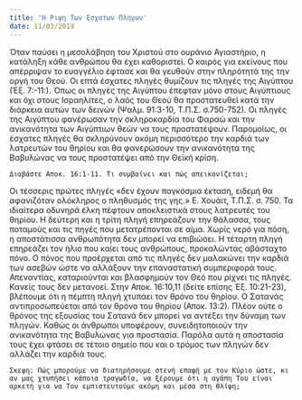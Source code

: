 ```yaml
---
title: 'Η Ριψη Των Εσχατων Πληγων'
date: 11/03/2019
---
```


Όταν παύσει η μεσολάβηση του Χριστού στο ουράνιο Αγιαστήριο, η κατάληξη κάθε ανθρώπου θα έχει καθοριστεί. Ο καιρός για εκείνους που απέρριψαν το ευαγγέλιο έφτασε και θα γευθούν στην πληρότητά της την οργή του Θεού. Οι επτά έσχατες πληγές θυμίζουν τις πληγές της Αιγύπτου (Έξ. 7:-11:). Όπως οι πληγές της Αιγύπτου έπεφταν μόνο στους Αιγύπτιους και όχι στους Ισραηλίτες, ο λαός του Θεού θα προστατευθεί κατά την διάρκεια αυτών των δεινών  (Ψαλμ. 91:3-10, Τ.Π.Σ. σ.750-752). Οι πληγές της Αιγύπτου φανέρωσαν την σκληροκαρδία του Φαραώ και την ανικανότητα των Αιγύπτιων θεών να τους προστατέψουν. Παρομοίως, οι έσχατες πληγές θα σκληρύνουν ακόμη περισσότερο την καρδιά των λατρευτών του θηρίου και θα φανερώσουν την ανικανότητα της Βαβυλώνας να τους προστατέψει από την Θεϊκή κρίση.

`Διαβάστε Αποκ. 16:1-11. Τι συμβαίνει και πώς απεικονίζεται;`

Οι τέσσερις πρώτες πληγές «δεν έχουν παγκόσμια έκταση, ειδεμή θα αφανιζόταν ολόκληρος ο πληθυσμός της γης.» Ε. Χουάιτ, Τ.Π.Σ. σ. 750. Τα ιδιαίτερα οδυνηρά έλκη πέφτουν αποκλειστικά στους λατρευτές του θηρίου. Η δεύτερη και η τρίτη πληγή επηρεάζουν την θάλασσα, τους ποταμούς και τις πηγές που μετατρέπονται σε αίμα. Χωρίς νερό για πόση, η αποστάτισσα ανθρωπότητα δεν μπορεί να επιβιώσει. Η τέταρτη πληγή επηρεάζει τον ήλιο που καίει τους ανθρώπους, προκαλώντας αβάσταχτο πόνο. Ο πόνος που προέρχεται από τις πληγές δεν μαλακώνει την καρδιά των ασεβών ώστε να αλλάξουν την επαναστατική συμπεριφορά τους. Απεναντίας, καταριούνται και βλασφημούν τον Θεό που ρίχνει τις πληγές. Κανείς τους δεν μετανοεί. Στην Αποκ. 16:10,11 (δείτε επίσης Έξ. 10:21-23), βλέπουμε ότι η πέμπτη πληγή χτυπάει τον θρόνο του θηρίου. Ο Σατανάς αντιπροσωπεύεται από τον θρόνο του θηρίου (Αποκ. 13:2). Πλέον ούτε ο θρόνος της εξουσίας του Σατανά δεν μπορεί να αντέξει την δύναμη των πληγών. Καθώς οι άνθρωποι υποφέρουν, συνειδητοποιούν την ανικανότητα της Βαβυλώνας για προστασία. Παρόλα αυτά η αποστασία τους έχει φτάσει σε τέτοιο σημείο που και ο τρόμος των πληγών δεν αλλάζει την καρδιά τους.

`Σκεψη: Πώς μπορούμε να διατηρήσουμε στενή επαφή με τον Κύριο ώστε, κι αν μας χτυπήσει κάποια τραγωδία, να ξέρουμε ότι η αγάπη Του είναι αρκετή για να Τον εμπιστευτούμε ακόμη και μέσα στη θλίψη;`